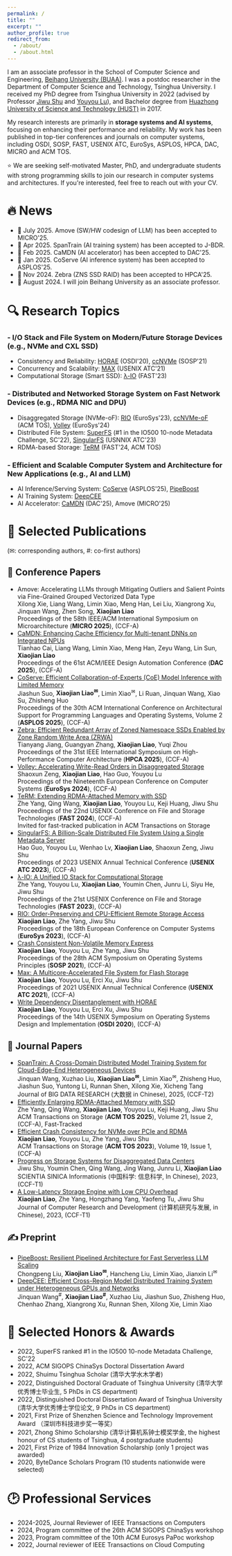 ```yaml
---
permalink: /
title: ""
excerpt: ""
author_profile: true
redirect_from: 
  - /about/
  - /about.html
---
```


<span class='anchor' id='about-me'></span>

I am an associate professor in the School of Computer Science and Engineering, [Beihang University (BUAA)](https://ev.buaa.edu.cn/). 
I was a postdoc researcher in the Department of Computer Science and Technology, Tsinghua University. 
I received my PhD degree from Tsinghua University in 2022 (advised by Professor [Jiwu Shu](https://storage.cs.tsinghua.edu.cn/~jiwu-shu/) and [Youyou Lu](https://storage.cs.tsinghua.edu.cn/~lu/)), and Bachelor degree from [Huazhong University of Science and Technology (HUST)](https://english.hust.edu.cn/) in 2017. 

My research interests are primarily in **storage systems and AI systems**, focusing on enhancing their performance and reliability.
My work has been published in top-tier conferences and journals on computer systems, including OSDI, SOSP, FAST, USENIX ATC, EuroSys, ASPLOS, HPCA, DAC, MICRO and ACM TOS. 

<span class="red-text">⭐ We are seeking self-motivated Master, PhD, and undergraduate students with strong programming skills to join our research in computer systems and architectures. If you're interested, feel free to reach out with your CV.</span>

<span class='anchor' id='news'></span>

# 🔥 News
- 🎉 July 2025. Amove (SW/HW codesign of LLM) has been accepted to MICRO'25.
- 🎉 Apr 2025. SpanTrain (AI training system) has been accepted to J-BDR.
- 🎉 Feb 2025. CaMDN (AI accelerator) has been accepted to DAC'25. 
- 🎉 Jan 2025. CoServe (AI inference system) has been accepted to ASPLOS'25.
- 🎉 Nov 2024. Zebra (ZNS SSD RAID) has been accepted to HPCA'25.
- 🎉 August 2024. I will join Beihang University as an associate professor.

<span class='anchor' id='research'></span>

# 🔍 Research Topics

### - I/O Stack and File System on Modern/Future Storage Devices (e.g., NVMe and CXL SSD)
- Consistency and Reliability: [HORAE](https://www.usenix.org/conference/osdi20/presentation/liao) (OSDI'20), [ccNVMe](https://dl.acm.org/doi/10.1145/3477132.3483592) (SOSP'21)
- Concurrency and Scalability: [MAX](https://www.usenix.org/conference/atc21/presentation/liao) (USENIX ATC'21)
- Computational Storage (Smart SSD): [λ-IO](https://www.usenix.org/conference/fast23/presentation/yang-zhe) (FAST'23)

### - Distributed and Networked Storage System on Fast Network Devices (e.g., RDMA NIC and DPU)
- Disaggregated Storage (NVMe-oF): [RIO](https://dl.acm.org/doi/abs/10.1145/3552326.3567495) (EuroSys'23), [ccNVMe-oF](https://dl.acm.org/doi/full/10.1145/3568428) (ACM TOS), [Volley](https://dl.acm.org/doi/10.1145/3627703.3650090) (EuroSys'24)
- Distributed File System: [SuperFS](https://io500.org/list/sc22/ten?sort=io500_md&direction=desc) (#1 in the IO500 10-node Metadata Challenge, SC'22), [SingularFS](https://www.usenix.org/conference/atc23/presentation/guo) (USNNIX ATC'23)
- RDMA-based Storage: [TeRM](https://www.usenix.org/conference/fast24/presentation/yang-zhe) (FAST'24, ACM TOS)
<span class='anchor' id='pubs'></span>

### - Efficient and Scalable Computer System and Architecture for New Applications (e.g., AI and LLM)
- AI Inference/Serving System: [CoServe](https://dl.acm.org/doi/10.1145/3676641.3715986) (ASPLOS'25), [PipeBoost](https://arxiv.org/abs/2503.17707)
- AI Training System: [DeepCEE](https://arxiv.org/abs/2505.15536v2)
- AI Accelerator: [CaMDN](https://www.arxiv.org/abs/2505.06625) (DAC'25), Amove (MICRO'25)

# 📝 Selected Publications 
(✉: corresponding authors, #: co-first authors)
## 📰 Conference Papers
- Amove: Accelerating LLMs through Mitigating Outliers and Salient Points via Fine-Grained Grouped Vectorized Data Type    
Xilong Xie, Liang Wang, Limin Xiao, Meng Han, Lei Liu, Xiangrong Xu, Jinquan Wang, Zhen Song, **Xiaojian Liao**  
Proceedings of the 58th IEEE/ACM International Symposium on Microarchitecture (**MICRO 2025**), <span class="red-text">(CCF-A)</span>
- [CaMDN: Enhancing Cache Efficiency for Multi-tenant DNNs on Integrated NPUs](https://www.arxiv.org/abs/2505.06625)  
Tianhao Cai, Liang Wang, Limin Xiao, Meng Han, Zeyu Wang, Lin Sun, **Xiaojian Liao**  
Proceedings of the 61st ACM/IEEE Design Automation Conference (**DAC 2025**), <span class="red-text">(CCF-A)</span>  
- [CoServe: Efficient Collaboration-of-Experts (CoE) Model Inference with Limited Memory](https://dl.acm.org/doi/10.1145/3676641.3715986)  
Jiashun Suo, **Xiaojian Liao<sup>✉</sup>**, Limin Xiao<sup>✉</sup>, Li Ruan, Jinquan Wang, Xiao Su, Zhisheng Huo  
Proceedings of the 30th ACM International Conference on Architectural Support for Programming Languages and Operating Systems, Volume 2 (**ASPLOS 2025**), <span class="red-text">(CCF-A)</span>
- [Zebra: Efficient Redundant Array of Zoned Namespace SSDs Enabled by Zone Random Write Area (ZRWA)](https://ieeexplore.ieee.org/document/10946715)  
Tianyang Jiang, Guangyan Zhang, **Xiaojian Liao**, Yuqi Zhou  
Proceedings of the 31st IEEE International Symposium on High-Performance Computer Architecture (**HPCA 2025**), <span class="red-text">(CCF-A)</span>
- [Volley: Accelerating Write-Read Orders in Disaggregated Storage](https://dl.acm.org/doi/10.1145/3627703.3650090)  
Shaoxun Zeng, **Xiaojian Liao**, Hao Guo, Youyou Lu  
Proceedings of the Nineteenth European Conference on Computer Systems (**EuroSys 2024**), <span class="red-text">(CCF-A)</span>
- [TeRM: Extending RDMA-Attached Memory with SSD](https://www.usenix.org/conference/fast24/presentation/yang-zhe)  
Zhe Yang, Qing Wang, **Xiaojian Liao**, Youyou Lu, Keji Huang, Jiwu Shu  
Proceedings of the 22nd USENIX Conference on File and Storage Technologies (**FAST 2024**), <span class="red-text">(CCF-A)</span>  
<span class="red-text">Invited for fast-tracked publication in ACM Transactions on Storage</span>
- [SingularFS: A Billion-Scale Distributed File System Using a Single Metadata Server](https://www.usenix.org/conference/atc23/presentation/guo)  
Hao Guo, Youyou Lu, Wenhao Lv, **Xiaojian Liao**, Shaoxun Zeng, Jiwu Shu  
Proceedings of 2023 USENIX Annual Technical Conference (**USENIX ATC 2023**), <span class="red-text">(CCF-A)</span>
- [λ-IO: A Unified IO Stack for Computational Storage](https://www.usenix.org/conference/fast23/presentation/yang-zhe)  
Zhe Yang, Youyou Lu, **Xiaojian Liao**, Youmin Chen, Junru Li, Siyu He, Jiwu Shu  
Proceedings of the 21st USENIX Conference on File and Storage Technologies (**FAST 2023**), <span class="red-text">(CCF-A)</span>
- [RIO: Order-Preserving and CPU-Efficient Remote Storage Access](https://dl.acm.org/doi/abs/10.1145/3552326.3567495)  
**Xiaojian Liao**, Zhe Yang, Jiwu Shu  
Proceedings of the 18th European Conference on Computer Systems (**EuroSys 2023**), <span class="red-text">(CCF-A)</span>
- [Crash Consistent Non-Volatile Memory Express](https://dl.acm.org/doi/10.1145/3477132.3483592)  
**Xiaojian Liao**, Youyou Lu, Zhe Yang, Jiwu Shu  
Proceedings of the 28th ACM Symposium on Operating Systems Principles (**SOSP 2021**), <span class="red-text">(CCF-A)</span>
- [Max: A Multicore-Accelerated File System for Flash Storage](https://www.usenix.org/conference/atc21/presentation/liao)  
**Xiaojian Liao**, Youyou Lu, Erci Xu, Jiwu Shu  
Proceedings of 2021 USENIX Annual Technical Conference (**USENIX ATC 2021**), <span class="red-text">(CCF-A)</span>
- [Write Dependency Disentanglement with HORAE](https://www.usenix.org/conference/osdi20/presentation/liao)  
**Xiaojian Liao**, Youyou Lu, Erci Xu, Jiwu Shu  
Proceedings of the 14th USENIX Symposium on Operating Systems Design and Implementation (**OSDI 2020**), <span class="red-text">(CCF-A)</span>

## 📖 Journal Papers
- [SpanTrain: A Cross-Domain Distributed Model Training System for Cloud-Edge-End Heterogeneous Devices](https://www.j-bigdataresearch.com.cn/zh/article/doi/10.11959/j.issn.2096-0271.2025040/)  
Jinquan Wang, Xuzhao Liu, **Xiaojian Liao<sup>✉</sup>**, Limin Xiao<sup>✉</sup>, Zhisheng Huo, Jiashun Suo, Yuntong Li, Runnan Shen, Xilong Xie, Xicheng Tang  
Journal of BIG DATA RESEARCH (大数据 in Chinese), 2025, (CCF-T2)  
- [Efficiently Enlarging RDMA-Attached Memory with SSD](https://dl.acm.org/doi/10.1145/3700772)  
Zhe Yang, Qing Wang, **Xiaojian Liao**, Youyou Lu, Keji Huang, Jiwu Shu  
ACM Transactions on Storage (**ACM TOS 2025**), Volume 21, Issue 2, <span class="red-text">(CCF-A)</span>, <span class="red-text">Fast-Tracked</span>
- [Efficient Crash Consistency for NVMe over PCIe and RDMA](https://dl.acm.org/doi/full/10.1145/3568428)  
**Xiaojian Liao**, Youyou Lu, Zhe Yang, Jiwu Shu  
ACM Transactions on Storage (**ACM TOS 2023**), Volume 19, Issue 1, <span class="red-text">(CCF-A)</span>
- [Progress on Storage Systems for Disaggregated Data Centers](http://scis.scichina.com/cn/2023/SSI-2023-0034.pdf)  
Jiwu Shu, Youmin Chen, Qing Wang, Jing Wang, Junru Li, **Xiaojian Liao**  
SCIENTIA SINICA Informationis (中国科学: 信息科学, In Chinese), 2023, (CCF-T1)
- [A Low-Latency Storage Engine with Low CPU Overhead](https://crad.ict.ac.cn/article/doi/10.7544/issn1000-1239.20210574)  
**Xiaojian Liao**, Zhe Yang, Hongzhang Yang, Yaofeng Tu, Jiwu Shu  
Journal of Computer Research and Development (计算机研究与发展, in Chinese), 2023, (CCF-T1)

## ✍️ Preprint
- [PipeBoost: Resilient Pipelined Architecture for Fast Serverless LLM Scaling](https://arxiv.org/abs/2503.17707)  
Chongpeng Liu, **Xiaojian Liao<sup>✉</sup>**, Hancheng Liu, Limin Xiao, Jianxin Li<sup>✉</sup>
- [DeepCEE: Efficient Cross-Region Model Distributed Training System under Heterogeneous GPUs and Networks](https://arxiv.org/abs/2505.15536v2)  
Jinquan Wang<sup>#</sup>, **Xiaojian Liao<sup>#</sup>**, Xuzhao Liu, Jiashun Suo, Zhisheng Huo, Chenhao Zhang, Xiangrong Xu, Runnan Shen, Xilong Xie, Limin Xiao

<span class='anchor' id='awards'></span>

# 🏅 Selected Honors & Awards

- 2022, SuperFS ranked #1 in the IO500 10-node Metadata Challenge, SC'22
- 2022, ACM SIGOPS ChinaSys Doctoral Dissertation Award
- 2022, Shuimu Tsinghua Scholar (清华大学水木学者)
- 2022, Distinguished Doctoral Graduate of Tsinghua University (清华大学优秀博士毕业生, 5 PhDs in CS department)
- 2022, Distinguished Doctoral Dissertation Award of Tsinghua University (清华大学优秀博士学位论文, 9 PhDs in CS department)
- 2021, First Prize of Shenzhen Science and Technology Improvement Award （深圳市科技进步奖一等奖）
- 2021, Zhong Shimo Scholarship (清华计算机系钟士模奖学金, the highest honour of CS students of Tsinghua, 4 postgraduate students)
- 2021, First Prize of 1984 Innovation Scholarship (only 1 project was awarded)
- 2020, ByteDance Scholars Program (10 students nationwide were selected)

<span class='anchor' id='services'></span>

# 🕑 Professional Services
- 2024-2025, Journal Reviewer of IEEE Transactions on Computers
- 2024, Program committee of the 26th ACM SIGOPS ChinaSys workshop 
- 2023, Program committee of the 10th ACM Eurosys PaPoc workshop
- 2022, Journal reviewer of IEEE Transactions on Cloud Computing
